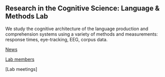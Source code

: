 


## Research in the Cognitive Science: Language & Methods Lab

We study the cognitive architecture of the language production and comprehension systems using a variety of methods and measurements: response times, eye-tracking, EEG, corpus data. 





[News](https://audreyburki.github.io/Lab-News/)  

[Lab members](https://audreyburki.github.io/Lab-Members/)  

[Lab meetings]






